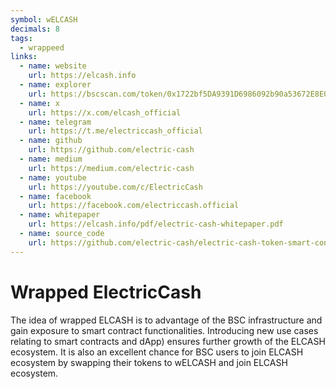```yaml
---
symbol: wELCASH
decimals: 8
tags:
  - wrappeed
links:
  - name: website
    url: https://elcash.info
  - name: explorer
    url: https://bscscan.com/token/0x1722bf5DA9391D6986092b90a53672E8E0fead83
  - name: x
    url: https://x.com/elcash_official
  - name: telegram
    url: https://t.me/electriccash_official
  - name: github
    url: https://github.com/electric-cash
  - name: medium
    url: https://medium.com/electric-cash
  - name: youtube
    url: https://youtube.com/c/ElectricCash
  - name: facebook
    url: https://facebook.com/electriccash.official
  - name: whitepaper
    url: https://elcash.info/pdf/electric-cash-whitepaper.pdf
  - name: source_code
    url: https://github.com/electric-cash/electric-cash-token-smart-contracts
---
```


# Wrapped ElectricCash

The idea of wrapped ELCASH is to advantage of the BSC infrastructure and gain exposure to smart contract functionalities. Introducing new use cases relating to smart contracts and dApp) ensures further growth of the ELCASH ecosystem. It is also an excellent chance for BSC users to join ELCASH ecosystem by swapping their tokens to wELCASH and join ELCASH ecosystem.
